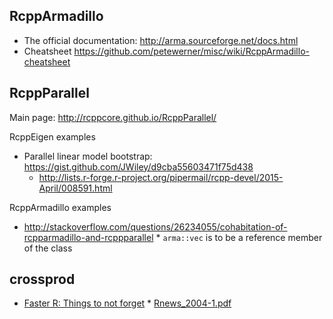 
## RcppArmadillo

* The official documentation: http://arma.sourceforge.net/docs.html
* Cheatsheet https://github.com/petewerner/misc/wiki/RcppArmadillo-cheatsheet

## RcppParallel

Main page: http://rcppcore.github.io/RcppParallel/

RcppEigen examples

* Parallel linear model bootstrap: https://gist.github.com/JWiley/d9cba55603471f75d438
    * http://lists.r-forge.r-project.org/pipermail/rcpp-devel/2015-April/008591.html

RcppArmadillo examples

* http://stackoverflow.com/questions/26234055/cohabitation-of-rcpparmadillo-and-rcppparallel
      * `arma::vec` is to be a reference member of the class

## crossprod

* [Faster R: Things to not forget](http://pj.freefaculty.org/blog/?p=122)
      * [Rnews_2004-1.pdf](https://cran.r-project.org/doc/Rnews/Rnews_2004-1.pdf)
